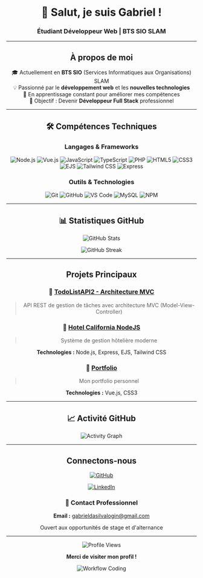 <div align="center">

# 👋 Salut, je suis Gabriel !
### Étudiant Développeur Web | BTS SIO SLAM

---

## À propos de moi

🎓 Actuellement en **BTS SIO** (Services Informatiques aux Organisations) SLAM  
💡 Passionné par le **développement web** et les **nouvelles technologies**  
🌱 En apprentissage constant pour améliorer mes compétences  
🎯 Objectif : Devenir **Développeur Full Stack** professionnel

---

## 🛠️ Compétences Techniques

### **Langages & Frameworks**
![Node.js](https://img.shields.io/badge/Node.js-339933?style=for-the-badge&logo=node.js&logoColor=white)
![Vue.js](https://img.shields.io/badge/Vue.js-4FC08D?style=for-the-badge&logo=vue.js&logoColor=white)
![JavaScript](https://img.shields.io/badge/JavaScript-F7DF1E?style=for-the-badge&logo=javascript&logoColor=black)
![TypeScript](https://img.shields.io/badge/TypeScript-3178C6?style=for-the-badge&logo=typescript&logoColor=white)
![PHP](https://img.shields.io/badge/PHP-777BB4?style=for-the-badge&logo=php&logoColor=white)
![HTML5](https://img.shields.io/badge/HTML5-E34F26?style=for-the-badge&logo=html5&logoColor=white)
![CSS3](https://img.shields.io/badge/CSS3-1572B6?style=for-the-badge&logo=css3&logoColor=white)
![EJS](https://img.shields.io/badge/EJS-B4CA65?style=for-the-badge&logo=ejs&logoColor=black)
![Tailwind CSS](https://img.shields.io/badge/Tailwind_CSS-38B2AC?style=for-the-badge&logo=tailwind-css&logoColor=white)
![Express](https://img.shields.io/badge/Express-000000?style=for-the-badge&logo=express&logoColor=white)

### **Outils & Technologies**
![Git](https://img.shields.io/badge/Git-F05032?style=for-the-badge&logo=git&logoColor=white)
![GitHub](https://img.shields.io/badge/GitHub-181717?style=for-the-badge&logo=github&logoColor=white)
![VS Code](https://img.shields.io/badge/VS_Code-007ACC?style=for-the-badge&logo=visual-studio-code&logoColor=white)
![MySQL](https://img.shields.io/badge/MySQL-4479A1?style=for-the-badge&logo=mysql&logoColor=white)
![NPM](https://img.shields.io/badge/NPM-CB3837?style=for-the-badge&logo=npm&logoColor=white)

---

## 📊 Statistiques GitHub

<div align="center">

![GitHub Stats](https://github-readme-stats.vercel.app/api?username=JLFrozy&show_icons=true&theme=tokyonight&hide_border=true&bg_color=0D1117)

![GitHub Streak](https://github-readme-streak-stats.herokuapp.com/?user=JLFrozy&theme=tokyonight&hide_border=true&background=0D1117)

</div>

---

## Projets Principaux

### 📝 [TodoListAPI2 - Architecture MVC](https://github.com/JLFrozy/TodoListAPI2)

> API REST de gestion de tâches avec architecture MVC (Model-View-Controller)


### 🏨 [Hotel California NodeJS](https://github.com/JulianSLLR/ResaHotelCaliforniaV2)

> Système de gestion hôtelière moderne
  
**Technologies :** Node.js, Express, EJS, Tailwind CSS

### 🎨 [Portfolio](https://portfolio-gabriel-two-amber.vercel.app/about?fbclid=PARlRTSAMhExZleHRuA2FlbQIxMAABp20H4RgQ7r4BK702cSrXvq-ynVBGFHK0uRkhUJgcFZ2wTqbYYXkN0oFeUUIF_aem_kVWgRlpK-Hu6uJMBx60nFg)

> Mon portfolio personnel
  
**Technologies :** Vue.js, CSS3

---

## 📈 Activité GitHub

<div align="center">

![Activity Graph](https://github-readme-activity-graph.vercel.app/graph?username=JLFrozy&theme=tokyo-night&hide_border=true&bg_color=0D1117)

</div>

---

## Connectons-nous

<div align="center">

[![GitHub](https://img.shields.io/badge/GitHub-JLFrozy-181717?style=for-the-badge&logo=github&logoColor=white)](https://github.com/JLFrozy)

[![LinkedIn](https://img.shields.io/badge/LinkedIn-Gabriel-0A66C2?style=for-the-badge&logo=linkedin&logoColor=white)](https://www.linkedin.com/in/gabriel-da-silva-peixoto)

### 📧 Contact Professionnel

**Email :** gabrieldasilvalogin@gmail.com 

Ouvert aux opportunités de stage et d'alternance

---

![Profile Views](https://komarev.com/ghpvc/?username=JLFrozy&color=brightgreen&style=for-the-badge)

**Merci de visiter mon profil !**

![Workflow Coding](https://i.redd.it/njjzqnbdy1na1.gif)

</div>
